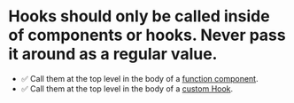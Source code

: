 # Hooks should only be called inside of components or hooks. Never pass it around as a regular value.
- ✅ Call them at the top level in the body of a [function component](https://react.dev/learn/your-first-component).
- ✅ Call them at the top level in the body of a [custom Hook](https://react.dev/learn/reusing-logic-with-custom-hooks).

